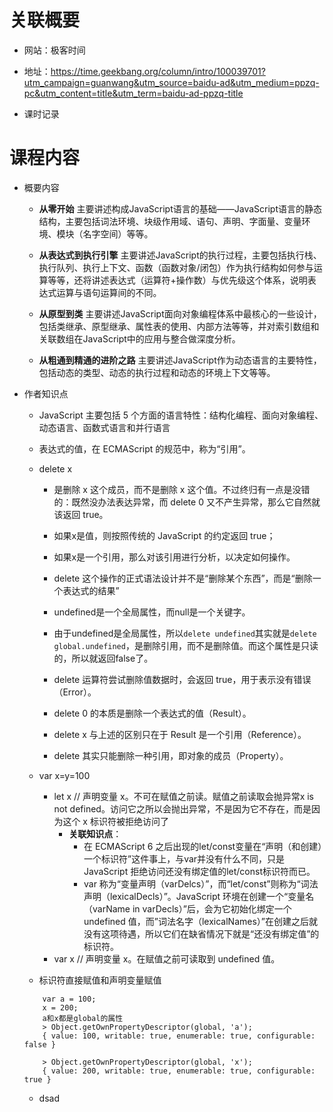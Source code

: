 # 关联概要

* 网站：极客时间
* 地址：https://time.geekbang.org/column/intro/100039701?utm_campaign=guanwang&utm_source=baidu-ad&utm_medium=ppzq-pc&utm_content=title&utm_term=baidu-ad-ppzq-title

* 课时记录


# 课程内容

* 概要内容

    + **从零开始** 主要讲述构成JavaScript语言的基础——JavaScript语言的静态结构，主要包括词法环境、块级作用域、语句、声明、字面量、变量环境、模块（名字空间）等等。

    + **从表达式到执行引擎** 主要讲述JavaScript的执行过程，主要包括执行栈、执行队列、执行上下文、函数（函数对象/闭包）作为执行结构如何参与运算等等，还将讲述表达式（运算符+操作数）与优先级这个体系，说明表达式运算与语句运算间的不同。

    + **从原型到类** 主要讲述JavaScript面向对象编程体系中最核心的一些设计，包括类继承、原型继承、属性表的使用、内部方法等等，并对索引数组和关联数组在JavaScript中的应用与整合做深度分析。

    + **从粗通到精通的进阶之路** 主要讲述JavaScript作为动态语言的主要特性，包括动态的类型、动态的执行过程和动态的环境上下文等等。
    
* 作者知识点
    + JavaScript 主要包括 5 个方面的语言特性：结构化编程、面向对象编程、动态语言、函数式语言和并行语言

    + 表达式的值，在 ECMAScript 的规范中，称为“引用”。
    + delete x
        - 是删除 x 这个成员，而不是删除 x 这个值。不过终归有一点是没错的：既然没办法表达异常，而 delete 0 又不产生异常，那么它自然就该返回 true。
        - 如果x是值，则按照传统的 JavaScript 的约定返回 true；
        - 如果x是一个引用，那么对该引用进行分析，以决定如何操作。
        - delete 这个操作的正式语法设计并不是“删除某个东西”，而是“删除一个表达式的结果”
        - undefined是一个全局属性，而null是一个关键字。
        - 由于undefined是全局属性，所以`delete undefined`其实就是`delete global.undefined`，是删除引用，而不是删除值。而这个属性是只读的，所以就返回false了。
        
        - delete 运算符尝试删除值数据时，会返回 true，用于表示没有错误（Error）。
        - delete 0 的本质是删除一个表达式的值（Result）。
        - delete x 与上述的区别只在于 Result 是一个引用（Reference）。
        - delete 其实只能删除一种引用，即对象的成员（Property）。
    
    + var x=y=100
        - let x // 声明变量 x。不可在赋值之前读。赋值之前读取会抛异常x is not defined。访问它之所以会抛出异常，不是因为它不存在，而是因为这个 x 标识符被拒绝访问了
            * **关联知识点**：
                + 在 ECMAScript 6 之后出现的let/const变量在“声明（和创建）一个标识符”这件事上，与var并没有什么不同，只是 JavaScript 拒绝访问还没有绑定值的let/const标识符而已。
                + var 称为“变量声明（varDelcs）”，而“let/const”则称为“词法声明（lexicalDecls）”。JavaScript 环境在创建一个“变量名（varName in varDecls）”后，会为它初始化绑定一个 undefined 值，而”词法名字（lexicalNames）”在创建之后就没有这项待遇，所以它们在缺省情况下就是“还没有绑定值”的标识符。
        - var x // 声明变量 x。在赋值之前可读取到 undefined 值。
    
    + 标识符直接赋值和声明变量赋值
    ```
        var a = 100;
        x = 200;
        a和x都是global的属性
        > Object.getOwnPropertyDescriptor(global, 'a');
        { value: 100, writable: true, enumerable: true, configurable: false }
        
        > Object.getOwnPropertyDescriptor(global, 'x');
        { value: 200, writable: true, enumerable: true, configurable: true }
    ```
    
    + dsad
    
    
    
    
    
    
    
    
    
    
    
    
    
    
    
    
    
    
    
    
    
